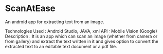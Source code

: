 # ScanAtEase
An android app for extracting text from an image.

Technologies Used	  : Android Studio, JAVA, xml
API                 : Mobile Vision (Google)
Description		      : It is an app which can scan an image (whether from camera or from gallery) and extract the text written in it and                         gives option to convert the extracted text to an editable text document or a pdf file.



